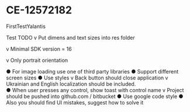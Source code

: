 # CE-12572182
FirstTestYalantis




Test TODO
v	Put dimens and text sizes into res folder

v	Minimal SDK version = 16

v	Only portrait orientation

●	For image loading use one of third party libraries 
●	Support different screen sizes
●	Use styles 
v	Back button should close application
v	Ukrainian and English localization should be included.  
●	When user presses any control, show toast with control name
v	Project should be pushed into github.com / bitbucket
●	Use google code style
●	Also you should find UI mistakes, suggest how to solve it

